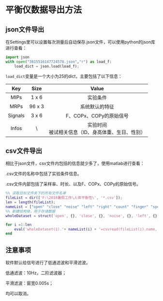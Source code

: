 # 平衡仪数据导出方法

## json文件导出

在Settings里可以设置每次测量后自动保存.json文件，可以使用python的json库进行查看：

```python
import json
with open("3615516147724578.json","r") as load_f:
    load_dict = json.load(load_f);
```

`load_dict`变量是一个大小为25的dict，主要包括了以下信息：

|   Key   |  Size  |                        Value                         |
| :-----: | :----: | :--------------------------------------------------: |
|  MIPs   | 1 x 6  |                       实验条件                       |
|  MRPs   | 96 x 3 |                    系统默认的特征                    |
| Signals | 3 x 6  |               F、COPx、COPy的原始信号                |
|  Infos  |   \    | 实验时间<br>被试相关信息（ID、身高体重、生日、性别） |

## csv文件导出

相比于json文件，csv文件内包括的信息就少多了，使用matlab进行查看：

.csv文件的名称中包括了实验条件信息。

.csv文件内部包括了采样率、时长、以及F、COPx、COPy的原始信号。

```matlab
%% 读取目标文件夹下的所有文件名单
fileList = dir(['F:\2018暑假工作\人体平衡性\', '*.csv']);
len = length(fileList);
nameList = ["open" "close" "noise" "left" "right" "count" "finger" "sponge" "rotate"];
%% 新建结构体，用于存储数据
wholeDataset = struct('open', {}, 'close', {}, 'noise', {}, 'left', {}, 'right', {}, 'count', {}, 'finger', {}, 'sponge', {}, 'rotate', {});

for i =1:len
    eval('wholeDataset(1).'+ nameList(i) + '=csvread(fileList(i).name, 6, 0, [6, 0, 30004, 2])');
end

```

## 注意事项

软件默认给信号进行了低通滤波和平滑滤波。

低通滤波：10Hz，二阶滤波器；

平滑滤波：窗宽0.005s；

均可以取消。